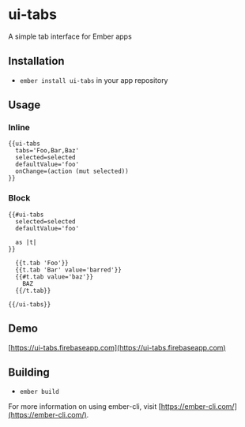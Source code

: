 # ui-tabs

A simple tab interface for Ember apps

## Installation

* `ember install ui-tabs` in your app repository

## Usage

### Inline

    {{ui-tabs 
      tabs='Foo,Bar,Baz' 
      selected=selected 
      defaultValue='foo' 
      onChange=(action (mut selected))
    }}

### Block

    {{#ui-tabs
      selected=selected
      defaultValue='foo'

      as |t|
    }}

      {{t.tab 'Foo'}}
      {{t.tab 'Bar' value='barred'}}
      {{#t.tab value='baz'}}
        BAZ
      {{/t.tab}}

    {{/ui-tabs}}


## Demo

[https://ui-tabs.firebaseapp.com](https://ui-tabs.firebaseapp.com)

## Building

* `ember build`

For more information on using ember-cli, visit [https://ember-cli.com/](https://ember-cli.com/).
